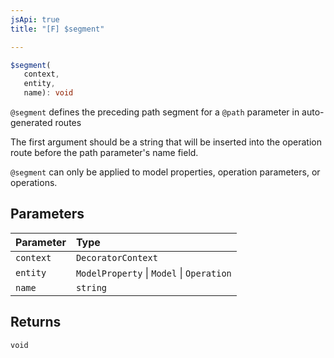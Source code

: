 ```yaml
---
jsApi: true
title: "[F] $segment"

---
```

```ts
$segment(
   context, 
   entity, 
   name): void
```

`@segment` defines the preceding path segment for a `@path` parameter in auto-generated routes

The first argument should be a string that will be inserted into the operation route before the
path parameter's name field.

`@segment` can only be applied to model properties, operation parameters, or operations.

## Parameters

| Parameter | Type |
| :------ | :------ |
| `context` | `DecoratorContext` |
| `entity` | `ModelProperty` \| `Model` \| `Operation` |
| `name` | `string` |

## Returns

`void`
